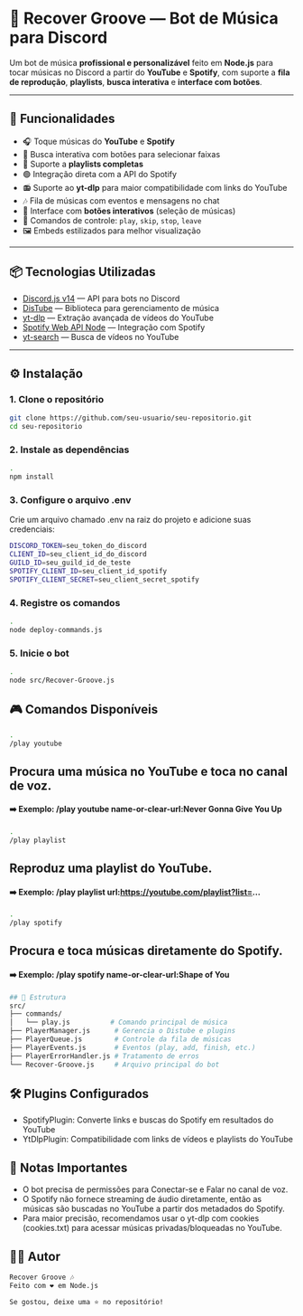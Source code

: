 # 🎵 Recover Groove — Bot de Música para Discord

Um bot de música **profissional e personalizável** feito em **Node.js** para tocar músicas no Discord a partir do **YouTube** e **Spotify**, com suporte a **fila de reprodução**, **playlists**, **busca interativa** e **interface com botões**.

---

## 🚀 Funcionalidades

- 🎧 Toque músicas do **YouTube** e **Spotify**  
- 🔎 Busca interativa com botões para selecionar faixas  
- 📂 Suporte a **playlists completas**  
- 🟢 Integração direta com a API do Spotify  
- 📻 Suporte ao **yt-dlp** para maior compatibilidade com links do YouTube  
- 🎶 Fila de músicas com eventos e mensagens no chat  
- 📱 Interface com **botões interativos** (seleção de músicas)  
- 🛑 Comandos de controle: `play`, `skip`, `stop`, `leave`  
- 🖼️ Embeds estilizados para melhor visualização  

---

## 📦 Tecnologias Utilizadas

- [Discord.js v14](https://discord.js.org/) — API para bots no Discord  
- [DisTube](https://distube.js.org/) — Biblioteca para gerenciamento de música  
- [yt-dlp](https://github.com/yt-dlp/yt-dlp) — Extração avançada de vídeos do YouTube  
- [Spotify Web API Node](https://github.com/thelinmichael/spotify-web-api-node) — Integração com Spotify  
- [yt-search](https://www.npmjs.com/package/yt-search) — Busca de vídeos no YouTube  

---

## ⚙️ Instalação

### 1. Clone o repositório
```bash
git clone https://github.com/seu-usuario/seu-repositorio.git
cd seu-repositorio
```
### 2. Instale as dependências
```bash
.
npm install
```

### 3. Configure o arquivo .env
Crie um arquivo chamado .env na raiz do projeto e adicione suas credenciais:
```bash
DISCORD_TOKEN=seu_token_do_discord
CLIENT_ID=seu_client_id_do_discord
GUILD_ID=seu_guild_id_de_teste
SPOTIFY_CLIENT_ID=seu_client_id_spotify
SPOTIFY_CLIENT_SECRET=seu_client_secret_spotify
```

### 4. Registre os comandos
```bash
.
node deploy-commands.js
```

### 5. Inicie o bot
```bash
.
node src/Recover-Groove.js
```

## 🎮 Comandos Disponíveis
```bash
.
/play youtube
```

## Procura uma música no YouTube e toca no canal de voz.
#### ➡️ Exemplo: /play youtube name-or-clear-url:Never Gonna Give You Up
```bash
.
/play playlist
```

## Reproduz uma playlist do YouTube.
#### ➡️ Exemplo: /play playlist url:https://youtube.com/playlist?list=...
```bash
.
/play spotify
```

## Procura e toca músicas diretamente do Spotify.
#### ➡️ Exemplo: /play spotify name-or-clear-url:Shape of You
```bash
## 📁 Estrutura 
src/
├── commands/
│   └── play.js          # Comando principal de música
├── PlayerManager.js      # Gerencia o Distube e plugins
├── PlayerQueue.js        # Controle da fila de músicas
├── PlayerEvents.js       # Eventos (play, add, finish, etc.)
├── PlayerErrorHandler.js # Tratamento de erros
└── Recover-Groove.js     # Arquivo principal do bot
```


## 🛠️ Plugins Configurados

* SpotifyPlugin: Converte links e buscas do Spotify em resultados do YouTube
* YtDlpPlugin: Compatibilidade com links de vídeos e playlists do YouTube

## 📌 Notas Importantes

* O bot precisa de permissões para Conectar-se e Falar no canal de voz.
* O Spotify não fornece streaming de áudio diretamente, então as músicas são buscadas no YouTube a partir dos metadados do Spotify.
* Para maior precisão, recomendamos usar o yt-dlp com cookies (cookies.txt) para acessar músicas privadas/bloqueadas no YouTube.

## 👨‍💻 Autor
```bash
Recover Groove 🎶
Feito com ❤️ em Node.js

Se gostou, deixe uma ⭐ no repositório!
```
